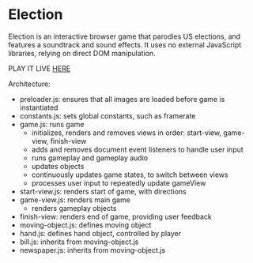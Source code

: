 # Election

Election is an interactive browser game that parodies US elections, and features
a soundtrack and sound effects. It uses no external JavaScript libraries,
relying on direct DOM manipulation.


PLAY IT LIVE [HERE](http://sebastianrjay.com/Election)


Architecture:

- preloader.js: ensures that all images are loaded before game is instantiated
- constants.js: sets global constants, such as framerate
- game.js: runs game
  - initializes, renders and removes views in order: start-view, game-view, finish-view
  - adds and removes document event listeners to handle user input
  - runs gameplay and gameplay audio
  - updates objects
  - continuously updates game states, to switch between views
  - processes user input to repeatedly update gameView
- start-view.js: renders start of game, with directions
- game-view.js: renders main game
  - renders gameplay objects
- finish-view: renders end of game, providing user feedback
- moving-object.js: defines moving object
- hand.js: defines hand object, controlled by player
- bill.js: inherits from moving-object.js
- newspaper.js: inherits from moving-object.js

